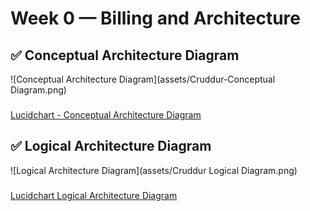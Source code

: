 # Week 0 — Billing and Architecture

## :white_check_mark:  Conceptual Architecture Diagram

![Conceptual Architecture Diagram](assets/Cruddur-Conceptual Diagram.png)


###
[Lucidchart - Conceptual Architecture Diagram](https://lucid.app/lucidchart/052a28c8-7cc6-4393-8543-d7195016cca3/edit?invitationId=inv_5839f0d4-168a-4d0e-a491-4dae9fa14b12)


## :white_check_mark:  Logical Architecture Diagram

![Logical Architecture Diagram](assets/Cruddur Logical Diagram.png)



###
[Lucidchart Logical Architecture Diagram](https://lucid.app/lucidchart/736292c9-e7f0-4bcf-ad45-6d3d1465ffd1/edit?invitationId=inv_9320dabd-dc1c-48cd-923d-a4a08c83a127)
